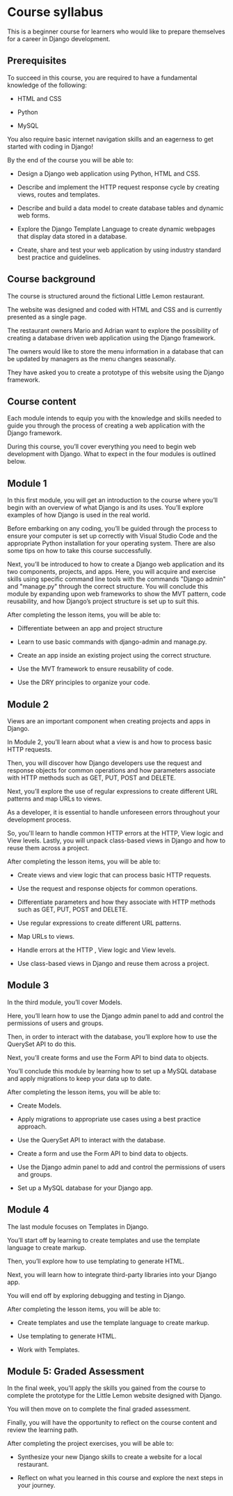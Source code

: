 # Course syllabus

This is a beginner course for learners who would like to prepare themselves for a career in Django development.

## Prerequisites 

To succeed in this course, you are required to have a fundamental knowledge of the following:

- HTML and CSS

- Python

- MySQL

You also require basic internet navigation skills and an eagerness to get started with coding in Django!

By the end of the course you will be able to:

- Design a Django web application using Python, HTML and CSS.

- Describe and implement the HTTP request response cycle by creating views, routes and templates.

- Describe and build a data model to create database tables and dynamic web forms.

- Explore the Django Template Language to create dynamic webpages that display data stored in a database.

- Create, share and test your web application by using industry standard best practice and guidelines.  

## Course background

The course is structured around the fictional Little Lemon restaurant. 

The website was designed and coded with HTML and CSS and is currently presented as a single page.

The restaurant owners Mario and Adrian want to explore the possibility of creating a database driven web application using the Django framework. 

The owners would like to store the menu information in a database that can be updated by managers as the menu changes seasonally.

They have asked you to create a prototype of this website using the Django framework.

## Course content 

Each module intends to equip you with the knowledge and skills needed to guide you through the process of creating a web application with the Django framework. 

During this course, you’ll cover everything you need to begin web development with  Django. What to expect in the four modules is outlined below.

## Module 1

In this first module, you will get an introduction to the course where you’ll begin with an overview of what Django is and its uses. You’ll explore examples of how Django is used in the real world. 

Before embarking on any coding, you’ll be guided through the process to ensure your computer is set up correctly with Visual Studio Code and the appropriate Python installation for your operating system. There are also some tips on how to take this course successfully.

Next, you’ll be introduced to how to create a Django web application and its two components, projects, and apps. Here, you will acquire and exercise skills using specific command line tools with the commands "Django admin" and "manage.py" through the correct structure. You will conclude this module by expanding upon web frameworks to show the MVT pattern, code reusability, and how Django’s project structure is set up to suit this.

After completing the lesson items, you will be able to:

- Differentiate between an app and project structure

- Learn to use basic commands with django-admin and manage.py.	

- Create an app inside an existing project using the correct structure.	

- Use the MVT framework to ensure reusability of code.	

- Use the DRY principles to organize your code.

## Module 2
Views are an important component when creating projects and apps in Django. 

In Module 2, you’ll learn about what a view is and how to process basic HTTP requests.

Then, you will discover how Django developers use the request and response objects for common operations and how parameters associate with HTTP methods such as GET, PUT, POST and DELETE.

Next, you’ll explore the use of regular expressions to create different URL patterns and map URLs to views. 

As a developer, it is essential to handle unforeseen errors throughout your development process. 

So, you'll learn to handle common HTTP errors at the HTTP, View logic and View levels. Lastly, you will unpack class-based views in Django and how to reuse them across a project.

After completing the lesson items, you will be able to:

- Create views and view logic that can process basic HTTP requests.

- Use the request and response objects for common operations.

- Differentiate parameters and how they associate with HTTP methods such as GET, PUT, POST and DELETE.

- Use regular expressions to create different URL patterns.

- Map URLs to views.

- Handle errors at the HTTP , View logic and View levels.

- Use class-based views in Django and reuse them across a project.

## Module 3

In the third module, you’ll cover Models. 

Here, you’ll learn how to use the Django admin panel to add and control the permissions of users and groups.

Then, in order to interact with the database, you’ll explore how to use the QuerySet API to do this. 

Next, you’ll create forms and use the Form API to bind data to objects.

You’ll conclude this module by learning how to set up a MySQL database and apply migrations to keep your data up to date.

After completing the lesson items, you will be able to:

- Create Models.

- Apply migrations to appropriate use cases using a best practice approach.

- Use the QuerySet API to interact with the database.

- Create a form and use the Form API to bind data to objects.

- Use the Django admin panel to add and control the permissions of users and groups.

- Set up a MySQL database for your Django app.

## Module 4 
The last module focuses on Templates in Django. 

You’ll start off by learning to create templates and use the template language to create markup.

Then, you’ll explore how to use templating to generate HTML.

Next, you will learn how to integrate third-party libraries into your Django app. 

You will end off by exploring debugging and testing in Django.

After completing the lesson items, you will be able to:

- Create templates and use the template language to create markup.

- Use templating to generate HTML.

- Work with Templates.	

## Module 5: Graded Assessment
In the final week, you'll apply the skills you gained from the course to complete the prototype for the Little Lemon website designed with Django. 

You will then move on to complete the final graded assessment. 

Finally, you will have the opportunity to reflect on the course content and review the learning path. 

After completing the project exercises, you will be able to:  

- Synthesize your new Django skills to create a website for a local restaurant.

- Reflect on what you learned in this course and explore the next steps in your journey.